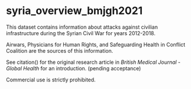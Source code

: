 # syria_overview_bmjgh2021

This dataset contains information about attacks against civilian infrastructure during the Syrian Civil War for years 2012-2018. 

Airwars, Physicians for Human Rights, and Safeguarding Health in Conflict Coalition are the sources of this information. 

See citation() for the original research article in _British Medical Journal - Global Health_ for an introduction.   (pending acceptance)

Commercial use is strictly prohibited.
